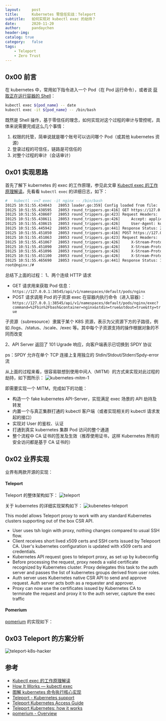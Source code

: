 ```yaml
---
layout:     post
title:      Kubernetes 零信任实战：Teleport
subtitle:   如何实现对 kubectl exec 的劫持？
date:       2020-11-20
author:     pandaychen
header-img:
catalog: true
category:   false
tags:
    - Teleport
    - Zero Trust
---
```


##  0x00    前言
在 kubernetes 中，常用如下指令进入一个 Pod（在 Pod 运行命令），或者说 [获取正在运行容器的 Shell](https://kubernetes.io/zh/docs/tasks/debug-application-cluster/get-shell-running-container/)：
```bash
kubectl exec ${pod_name} -- date
kubectl exec -it ${pod_name} -- /bin/bash
```

既然是 Shell 操作，基于零信任的理念，如何实现对这个过程的审计与管控呢，具体来说需要完成这么几个事情：
1.  权限的托管，简单说就是哪个账号可以访问哪个 Pod（或其他 kubernetes 资源）
2.  登录过程的可信任，链路是可信任的
3.  对整个过程的审计（会话审计）


##  0x01    实现思路
首先了解下 kubernetes 的 exec 的工作原理，参见此文章 [Kubectl exec 的工作原理解读](https://juejin.im/post/6844904168860155911)。先看看 `kubectl exec` 的详细日志，如下：
```bash
#   kubectl -v=7 exec -it nginx -- /bin/bash
I0125 10:51:55.434043   28053 loader.go:359] Config loaded from file:  /home/isim/.kube/kind-config-linkerd
I0125 10:51:55.438595   28053 round_trippers.go:416] GET https://127.0.0.1:38545/api/v1/namespaces/default/pods/nginx
I0125 10:51:55.438607   28053 round_trippers.go:423] Request Headers:
I0125 10:51:55.438611   28053 round_trippers.go:426]     Accept: application/json, */*
I0125 10:51:55.438615   28053 round_trippers.go:426]     User-Agent: kubectl/v1.15.0 (linux/amd64) kubernetes/e8462b5
I0125 10:51:55.445942   28053 round_trippers.go:441] Response Status: 200 OK in 7 milliseconds
I0125 10:51:55.451050   28053 round_trippers.go:416] POST https://127.0.0.1:38545/api/v1/namespaces/default/pods/nginx/exec?command=%2Fbin%2Fbash&container=nginx&stdin=true&stdout=true&tty=true
I0125 10:51:55.451063   28053 round_trippers.go:423] Request Headers:
I0125 10:51:55.451067   28053 round_trippers.go:426]     X-Stream-Protocol-Version: v4.channel.k8s.io
I0125 10:51:55.451090   28053 round_trippers.go:426]     X-Stream-Protocol-Version: v3.channel.k8s.io
I0125 10:51:55.451096   28053 round_trippers.go:426]     X-Stream-Protocol-Version: v2.channel.k8s.io
I0125 10:51:55.451100   28053 round_trippers.go:426]     X-Stream-Protocol-Version: channel.k8s.ioI0125 10:51:55.451121   28053 round_trippers.go:426]     User-Agent: kubectl/v1.15.0 (linux/amd64) kubernetes/e8462b5
I0125 10:51:55.465690   28053 round_trippers.go:441] Response Status: 101 Switching Protocols in 14 milliseconds
root@nginx:/#
```

总结下上面的过程：
1、两个连续 HTTP 请求 <br>
-   GET 请求用来获取 Pod 信息：`https://127.0.0.1:38545/api/v1/namespaces/default/pods/nginx`
-   POST 请求调用 Pod 的子资源 exec 在容器内执行命令（进入容器）：`https://127.0.0.1:38545/api/v1/namespaces/default/pods/nginx/exec?command=%2Fbin%2Fbash&container=nginx&stdin=true&stdout=true&tty=true`

子资源（subresource）隶属于某个 K8S 资源，表示为父资源下方的子路径，例如 /logs、/status、/scale、/exec 等。其中每个子资源支持的操作根据对象的不同而改变

2、API Server 返回了 101 Ugrade 响应，向客户端表示已切换到 SPDY 协议

ps：SPDY 允许在单个 TCP 连接上复用独立的 Stdin/Stdout/Stderr/Spdy-error 流

从上面的过程来看，很容易联想到使用中间人（MITM）的方式来实现对此过程的劫持，如下图所示：
![kubernetes-mitm-1](https://raw.githubusercontent.com/pandaychen/pandaychen.github.io/master/blog_img/kubernetes/kubernetes-mitm-1.png)

即需要实现一个 MITM，完成如下的功能：
-   构造一个 fake kubernetes API-Server，实现满足 exec 场景的 API 劫持及转发
-   内置一个与真正集群打通的 kubectl 客户端（或者实现相关的 kubectl 请求发起的接口）
-   实现对 User 的鉴权、认证
-   打通到真实 kubernetes 集群 Pod 访问的整个通道
-   整个流程中 CA 证书的签发及生效（推荐使用证书，这样 Kubernetes 所有的安全访问都是基于 CA 证书的）

##  0x02    业界实现

业界有两款开源的实现：

####    Teleport
Teleport 的整体架构如下：
![teleport](https://raw.githubusercontent.com/pandaychen/pandaychen.github.io/master/blog_img/kubernetes/teleport-kubernetes-outside.png)

关于 kubernetes 的详细实现架构如下：
![kubenetes-teleport](https://raw.githubusercontent.com/pandaychen/pandaychen.github.io/master/blog_img/kubernetes/teleport-kubectl-hacker1.png)

This model allows Teleport proxy to work with any standard Kubernetes clusters supporting out of the box CSR API.
-   User uses tsh login with proxy, nothing changes compared to usual SSH flow.
-   Client receives short lived x509 certs and SSH certs issued by Telepoort CA. User's kubernetes configuration is updated with x509 certs and credentials.
-   Kubernetes API request goes to teleport proxy, as set up by kubeconfig
-   Before processing the request, proxy needs a valid certificate recognized by Kubernetes cluster. Proxy delegates this task to the auth server and passes
the list of kubernetes groups derived from user roles.
-   Auth server uses Kubernetes native CSR API to send and approve request. Auth server acts both as a requester and approver.
-   Proxy can now use the certificates issued by Kubernetes CA to terminate the request and proxy it to the auth server, capture the exec traffic

####    Pomerium
[pomerium](https://github.com/pomerium/pomerium) 的实现如下：


##  0x03    Teleport 的方案分析
![teleport-k8s-hacker](https://raw.githubusercontent.com/pandaychen/pandaychen.github.io/master/blog_img/kubernetes/teleport-kubectl-hacker1.png)


##  参考
-   [Kubectl exec 的工作原理解读](https://zhuanlan.zhihu.com/p/143734114)
-   [How It Works — kubectl exec](https://itnext.io/how-it-works-kubectl-exec-e31325daa910)
-   [图解 kubernetes 命令执行核心实现](https://www.kubernetes.org.cn/7195.html)
-   [Teleport - Kubernetes support](https://github.com/gravitational/teleport/issues/1986)
-   [Teleport Kubernetes Access Guide](https://gravitational.com/teleport/docs/kubernetes-ssh/)
-   [Teleport Kubernetes: how it works](https://gravitational.com/teleport/how-it-works/)
-   [pomerium - Overview](https://www.pomerium.io/docs/#)